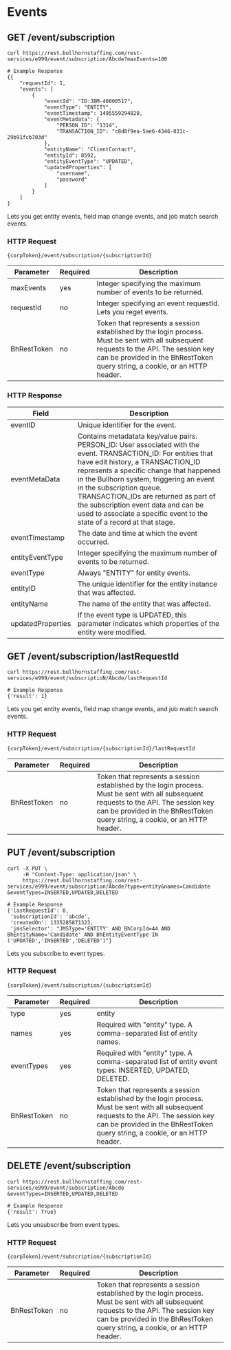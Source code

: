 # Events

## <span class="tag">GET</span> /event/subscription

``` shell
curl https://rest.bullhornstaffing.com/rest-services/e999/event/subscription/Abcde?maxEvents=100

# Example Response
{{
    "requestId": 1,
    "events": [
        {
            "eventId": "ID:JBM-40000517",
            "eventType": "ENTITY",
            "eventTimestamp": 1495559294820,
            "eventMetadata": {
                "PERSON_ID": "1314",
                "TRANSACTION_ID": "c8d8f9ea-5ae6-4346-831c-29b91fcb703d"
            },
            "entityName": "ClientContact",
            "entityId": 8592,
            "entityEventType": "UPDATED",
            "updatedProperties": [
                "username",
                "password"
            ]
        }
    ]
}
```

Lets you get entity events, field map change events, and job match search events.

### HTTP Request

`{corpToken}/event/subscription/{subscriptionId}`

Parameter | Required | Description
------ | -------- | -----
maxEvents | yes | Integer specifying the maximum number of events to be returned.
requestId | no | Integer specifying an event requestId. Lets you reget events.
BhRestToken | no | Token that represents a session established by the login process. Must be sent with all subsequent requests to the API. The session key can be provided in the BhRestToken query string, a cookie, or an HTTP header.

### HTTP Response

Field | Description
------ | -----
eventID | Unique identifier for the event.
eventMetaData | Contains metadatata key/value pairs. PERSON_ID: User associated with the event. TRANSACTION_ID: For entities that have edit history, a TRANSACTION_ID represents a specific change that happened in the Bullhorn system, triggering an event in the subscription queue. TRANSACTION_IDs are returned as part of the subscription event data and can be used to associate a specific event to the state of a record at that stage.
eventTimestamp |The date and time at which the event occurred.
entityEventType | Integer specifying the maximum number of events to be returned.
eventType | Always "ENTITY" for entity events.
entityID | The unique identifier for the entity instance that was affected.
entityName | The name of the entity that was affected.
updatedProperties | If the event type is UPDATED, this parameter indicates which properties of the entity were modified.

## <span class="tag">GET</span> /event/subscription/lastRequestId

``` shell
curl https://rest.bullhornstaffing.com/rest-services/e999/event/subscriptioN/Abcde/lastRequestId

# Example Response
{'result': 1}
```

Lets you get entity events, field map change events, and job match search events.

### HTTP Request

`{corpToken}/event/subscription/{subscriptionId}/lastRequestId`

Parameter | Required | Description
------ | -------- | -----
BhRestToken | no | Token that represents a session established by the login process. Must be sent with all subsequent requests to the API. The session key can be provided in the BhRestToken query string, a cookie, or an HTTP header. 

## <span class="tag">PUT</span> /event/subscription

``` shell
curl -X PUT \
     -H "Content-Type: application/json" \
     https://rest.bullhornstaffing.com/rest-services/e999/event/subscription/Abcde?type=entity&names=Candidate
&eventTypes=INSERTED,UPDATED,DELETED

# Example Response
{'lastRequestId': 0,
 'subscriptionId': 'abcde',
 'createdOn': 1335285871323,
 'jmsSelector': "JMSType='ENTITY' AND BhCorpId=44 AND BhEntityName='Candidate' AND BhEntityEventType IN ('UPDATED','INSERTED','DELETED')"}

```

Lets you subscribe to event types.

### HTTP Request

`{corpToken}/event/subscription/{subscriptionId}`

Parameter | Required | Description
------ | -------- | -----
type | yes | entity | fieldMapChange | jobMatchSearch.
names | yes | Required with "entity" type. A comma-separated list of entity names.
eventTypes | yes | Required with "entity" type. A comma-separated list of entity event types: INSERTED, UPDATED, DELETED.
BhRestToken | no | Token that represents a session established by the login process. Must be sent with all subsequent requests to the API. The session key can be provided in the BhRestToken query string, a cookie, or an HTTP header.

## <span class="tag">DELETE</span> /event/subscription

``` shell
curl https://rest.bullhornstaffing.com/rest-services/e999/event/subscription/Abcde
&eventTypes=INSERTED,UPDATED,DELETED

# Example Response
{'result': True}

```

Lets you unsubscribe from event types.

### HTTP Request

`{corpToken}/event/subscription/{subscriptionId}`

Parameter | Required | Description
------ | -------- | -----
BhRestToken | no | Token that represents a session established by the login process. Must be sent with all subsequent requests to the API. The session key can be provided in the BhRestToken query string, a cookie, or an HTTP header.
